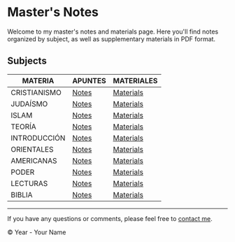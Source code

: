 # Master's Notes

Welcome to my master's notes and materials page. Here you'll find notes organized by subject, as well as supplementary materials in PDF format.

## Subjects

| MATERIA       | APUNTES                                             | MATERIALES |
|---------------|-----------------------------------------------------|------------|
| CRISTIANISMO  | [Notes](cristianismo/apuntes/)                      | [Materials](cristianismo/materiales/) |
| JUDAÍSMO      | [Notes](judaismo/apuntes/)                          | [Materials](judaismo/materiales/) |
| ISLAM         | [Notes](islam/apuntes/)                             | [Materials](islam/materiales/) |
| TEORÍA        | [Notes](teoria/apuntes/)                            | [Materials](teoria/materiales/) |
| INTRODUCCIÓN  | [Notes](introduccion/apuntes/)                      | [Materials](introduccion/materiales/) |
| ORIENTALES    | [Notes](orientales/apuntes/)                        | [Materials](orientales/materiales/) |
| AMERICANAS    | [Notes](americanas/apuntes/)                        | [Materials](americanas/materiales/) |
| PODER         | [Notes](poder/apuntes/)                             | [Materials](poder/materiales/) |
| LECTURAS      | [Notes](lecturas/apuntes/)                          | [Materials](lecturas/materiales/) |
| BIBLIA        | [Notes](biblia/apuntes/)                            | [Materials](biblia/materiales/) |

---

If you have any questions or comments, please feel free to [contact me](mailto:youremail@example.com).

© Year - Your Name
